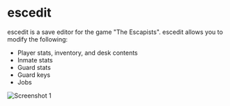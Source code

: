 # escedit
escedit is a save editor for the game "The Escapists". escedit allows you to modify the following:

- Player stats, inventory, and desk contents
- Inmate stats
- Guard stats
- Guard keys
- Jobs

![Screenshot 1](https://github.com/wwwg/escedit/raw/master/assets/screenshot1.png)
